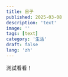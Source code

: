 ```yaml
---
title: 日子
published: 2025-03-08
description: 'text'
image: ''
tags: [text]
category: '生活'
draft: false 
lang: 'zh'
---
```


測試看看！